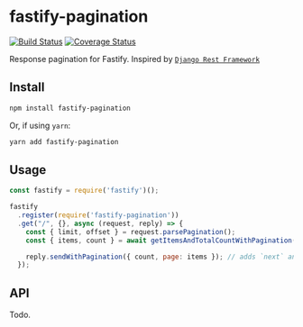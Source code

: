# fastify-pagination
[![Build Status](https://img.shields.io/travis/francisbrito/fastify-pagination/master.svg?style=flat-square)](https://travis-ci.org/francisbrito/fastify-pagination) [![Coverage Status](https://img.shields.io/coveralls/github/francisbrito/fastify-pagination/master.svg?style=flat-square)](https://coveralls.io/github/francisbrito/fastify-pagination?branch=master)

Response pagination for Fastify. Inspired by [`Django Rest Framework`](https://www.django-rest-framework.org/api-guide/pagination/)

## Install
```sh
npm install fastify-pagination
```
Or, if using `yarn`:
```sh
yarn add fastify-pagination
```

## Usage
```js
const fastify = require('fastify')();

fastify
  .register(require('fastify-pagination'))
  .get("/", {}, async (request, reply) => {
    const { limit, offset } = request.parsePagination();
    const { items, count } = await getItemsAndTotalCountWithPagination(limit, offset);

    reply.sendWithPagination({ count, page: items }); // adds `next` and `previous` properties.
  });
```
## API

Todo.
